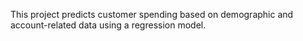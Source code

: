 This project predicts customer spending based on demographic and account-related data using a regression model.
